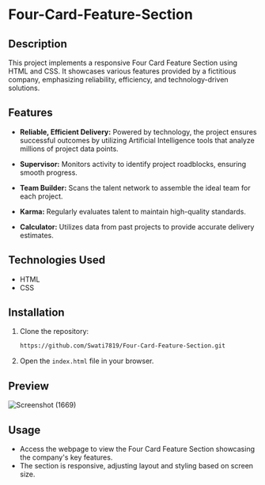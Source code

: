 # Four-Card-Feature-Section

## Description

This project implements a responsive Four Card Feature Section using HTML and CSS. It showcases various features provided by a fictitious company, emphasizing reliability, efficiency, and technology-driven solutions.

## Features

- **Reliable, Efficient Delivery:** Powered by technology, the project ensures successful outcomes by utilizing Artificial Intelligence tools that analyze millions of project data points.

- **Supervisor:** Monitors activity to identify project roadblocks, ensuring smooth progress.

- **Team Builder:** Scans the talent network to assemble the ideal team for each project.

- **Karma:** Regularly evaluates talent to maintain high-quality standards.

- **Calculator:** Utilizes data from past projects to provide accurate delivery estimates.

## Technologies Used

- HTML
- CSS

## Installation

1. Clone the repository:

   ```bash
   https://github.com/Swati7819/Four-Card-Feature-Section.git
   ```

2. Open the `index.html` file in your browser.

## Preview
![Screenshot (1669)](https://github.com/Swati7819/Four-Card-Feature-Section/assets/132447787/103e83ba-0010-4e48-ba87-b382d1c4139d)


## Usage

- Access the webpage to view the Four Card Feature Section showcasing the company's key features.
- The section is responsive, adjusting layout and styling based on screen size.


